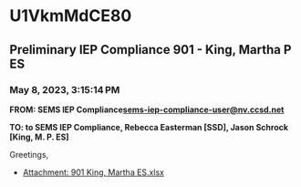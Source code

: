 # U1VkmMdCE80
## Preliminary IEP Compliance 901 - King, Martha P ES
### May 8, 2023, 3:15:14 PM
**FROM: SEMS IEP Compliance<sems-iep-compliance-user@nv.ccsd.net>**

**TO: to SEMS IEP Compliance, Rebecca Easterman [SSD], Jason Schrock [King, M. P. ES]**


Greetings, 





* [Attachment: 901 King, Martha ES.xlsx](U1VkmMdCE80-attachment-1.xlsx)
